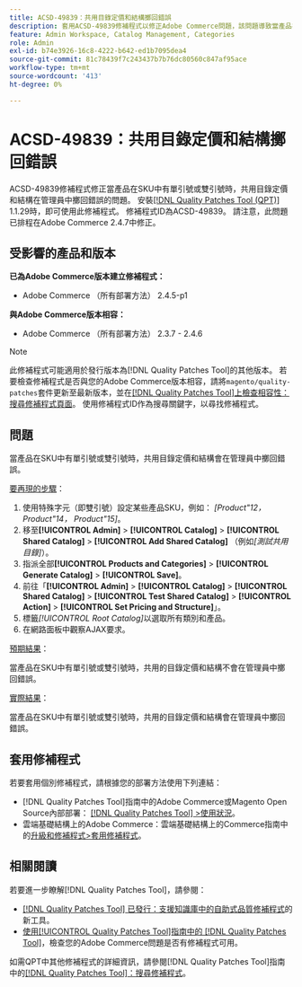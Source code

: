 ```yaml
---
title: ACSD-49839：共用目錄定價和結構擲回錯誤
description: 套用ACSD-49839修補程式以修正Adobe Commerce問題，該問題導致當產品在SKU中有單引號或雙引號時，共用目錄定價和結構在管理員中擲回錯誤。
feature: Admin Workspace, Catalog Management, Categories
role: Admin
exl-id: b74e3926-16c8-4222-b642-ed1b7095dea4
source-git-commit: 81c78439f7c243437b7b76dc80560c847af95ace
workflow-type: tm+mt
source-wordcount: '413'
ht-degree: 0%

---
```


# ACSD-49839：共用目錄定價和結構擲回錯誤

ACSD-49839修補程式修正當產品在SKU中有單引號或雙引號時，共用目錄定價和結構在管理員中擲回錯誤的問題。 安裝[[!DNL Quality Patches Tool (QPT)]](https://experienceleague.adobe.com/en/docs/commerce-knowledge-base/kb/announcements/commerce-announcements/magento-quality-patches-released-new-tool-to-self-serve-quality-patches) 1.1.29時，即可使用此修補程式。 修補程式ID為ACSD-49839。 請注意，此問題已排程在Adobe Commerce 2.4.7中修正。

## 受影響的產品和版本

**已為Adobe Commerce版本建立修補程式：**

* Adobe Commerce （所有部署方法） 2.4.5-p1

**與Adobe Commerce版本相容：**

* Adobe Commerce （所有部署方法） 2.3.7 - 2.4.6

>[!NOTE]
>
>此修補程式可能適用於發行版本為[!DNL Quality Patches Tool]的其他版本。 若要檢查修補程式是否與您的Adobe Commerce版本相容，請將`magento/quality-patches`套件更新至最新版本，並在[[!DNL Quality Patches Tool]上檢查相容性：搜尋修補程式頁面](https://experienceleague.adobe.com/tools/commerce-quality-patches/index.html)。 使用修補程式ID作為搜尋關鍵字，以尋找修補程式。

## 問題

當產品在SKU中有單引號或雙引號時，共用目錄定價和結構會在管理員中擲回錯誤。

<u>要再現的步驟</u>：

1. 使用特殊字元（即雙引號）設定某些產品SKU，例如：
   *[Product&quot;12， Product&quot;14， Product&quot;15]*。
1. 移至&#x200B;**[!UICONTROL Admin]** > **[!UICONTROL Catalog]** > **[!UICONTROL Shared Catalog]** > **[!UICONTROL Add Shared Catalog]** （例如&#x200B;*[測試共用目錄]*）。
1. 指派全部&#x200B;**[!UICONTROL Products and Categories]** > **[!UICONTROL Generate Catalog]** > **[!UICONTROL Save]**。
1. 前往「**[!UICONTROL Admin]** > **[!UICONTROL Catalog]** > **[!UICONTROL Shared Catalog]** > **[!UICONTROL Test Shared Catalog]** > **[!UICONTROL Action]** > **[!UICONTROL Set Pricing and Structure]**」。
1. 標籤&#x200B;*[!UICONTROL Root Catalog]*&#x200B;以選取所有類別和產品。
1. 在網路面板中觀察AJAX要求。

<u>預期結果</u>：

當產品在SKU中有單引號或雙引號時，共用的目錄定價和結構不會在管理員中擲回錯誤。

<u>實際結果</u>：

當產品在SKU中有單引號或雙引號時，共用的目錄定價和結構會在管理員中擲回錯誤。

## 套用修補程式

若要套用個別修補程式，請根據您的部署方法使用下列連結：

* [!DNL Quality Patches Tool]指南中的Adobe Commerce或Magento Open Source內部部署： [[!DNL Quality Patches Tool] >使用狀況](/help/tools/quality-patches-tool/usage.md)。
* 雲端基礎結構上的Adobe Commerce：雲端基礎結構上的Commerce指南中的[升級和修補程式>套用修補程式](https://experienceleague.adobe.com/docs/commerce-cloud-service/user-guide/develop/upgrade/apply-patches.html)。

## 相關閱讀

若要進一步瞭解[!DNL Quality Patches Tool]，請參閱：

* [[!DNL Quality Patches Tool] 已發行：支援知識庫中的自助式品質修補程式](https://experienceleague.adobe.com/en/docs/commerce-knowledge-base/kb/announcements/commerce-announcements/magento-quality-patches-released-new-tool-to-self-serve-quality-patches)的新工具。
* [使用[!UICONTROL Quality Patches Tool]指南中的 [!DNL Quality Patches Tool]](/help/tools/quality-patches-tool/patches-available-in-qpt/check-patch-for-magento-issue-with-magento-quality-patches.md)，檢查您的Adobe Commerce問題是否有修補程式可用。


如需QPT中其他修補程式的詳細資訊，請參閱[!DNL Quality Patches Tool]指南中的[[!DNL Quality Patches Tool]：搜尋修補程式](https://experienceleague.adobe.com/tools/commerce-quality-patches/index.html)。
